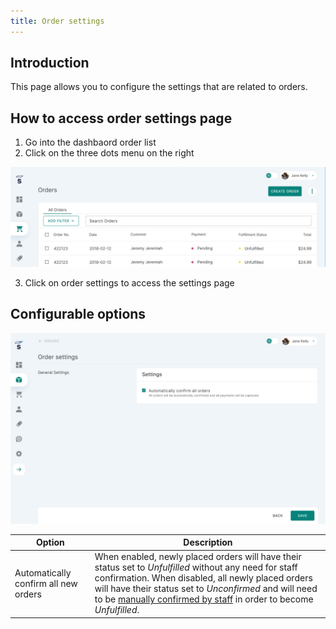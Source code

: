 ```yaml
---
title: Order settings
---
```


## Introduction

This page allows you to configure the settings that are related to orders.

## How to access order settings page

1. Go into the dashbaord order list
2. Click on the three dots menu on the right

![Order settings menu button](../screenshots/order-settings.jpeg)

3. Click on order settings to access the settings page

## Configurable options

![Order settings page](../screenshots/order-settings-page.jpeg)

| Option                                | Description                                                                                                                                                                                                             |
| ------------------------------------- | ----------------------------------------------------------------------------------------------------------------------------------------------------------------------------------------------------------------------- |
| Automatically confirm all new orders  | When enabled, newly placed orders will have their status set to _Unfulfilled_ without any need for staff confirmation. When disabled, all newly placed orders will have their status set to _Unconfirmed_ and will need to be [manually confirmed by staff](../orders.md#how-to-confirm-an-order) in order to become _Unfulfilled_.
